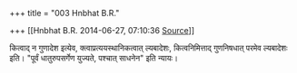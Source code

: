 +++
title = "003 Hnbhat B.R."

+++
[[Hnbhat B.R.	2014-06-27, 07:10:36 [Source](https://groups.google.com/g/samskrita/c/M3iYN9Km4oA)]]



कित्वाद् न गुणादेश इत्येव, क्त्वाप्रत्ययस्थानिकत्वात् ल्यबादेशः, कित्वनिमित्ताद् गुणनिषधात् परमेव ल्यबादेशः इति। "पूर्वं धातुरुपसर्गेण युज्यते, पश्चात् साधनेन" इति न्यायः।

  
  

